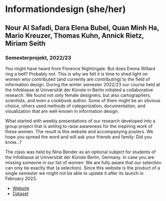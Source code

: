 # Informationdesign (she/her)
## Nour Al Safadi, Dara Elena Bubel, Quan Minh Ha, Mario Kreuzer, Thomas Kuhn, Annick Rietz, Miriam Seith
### Semesterprojekt, 2022/23

You might have heard from Florence Nightingale. But does Emma Willard ring a bell? Probably not. This is why we felt it is time to shed light on women who contributed (and currently are contributing) to the field of information design. During the winter semester 2022/23 our course held at the Infoklasse at Universität der Künste in Berlin initiated a collaborative research. We found not only female designers, but also cartographers, scientists, and even a cookbook author. Some of them might be an obvious choice, others used methods of categorization, documentation, and visualization that are well-known in information design.

What started with weekly presentations of our research developed into a group project that is aiming to raise awareness for the inspiring work of these women. The result is this website and accompanying posters. We hope you spread the word and will ask your friends and family: Did you know…?

The class was held by Nina Bender as an optional subject for students of the Infoklasse at Universität der Künste Berlin, Germany.
In case you are missing someone in our list of women: We are fully aware that our selection can only be exactly that (a selection).
Since this website is the product of a single semester we might not be able to update it after its launch in February 2023.

- [Website](https://infoklasse.github.io/Projects/informationdesign-she-her/)
- [Dataset](https://github.com/infoklasse/Datasets/tree/7063828ed2b288337e9697444c80a4273eb2f947/informationdesign-she-her)
